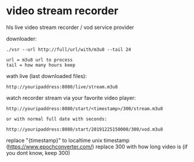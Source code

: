 # video stream recorder
hls live video stream recorder / vod service provider

downloader:
```
./vsr --url http://full/url/with/m3u8 --tail 24

url = m3u8 url to process
tail = how many hours keep
```

wath live (last downloaded files):
```
http://youripaddress:8080/live/stream.m3u8
```


watch recorder stream via your favorite video player:
```
http://youripaddress:8080/start/<timestamp>/300/stream.m3u8

or with normal full date with seconds:

http://youripaddress:8080/start/20191225150000/300/vod.m3u8

```
replace "{timestamp}" to localtime unix timestamp (https://www.epochconverter.com/)
replace 300 with how long video is (if you dont know, keep 300)



